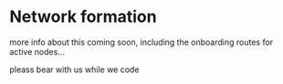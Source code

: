 # Network formation

more info about this coming soon, including the onboarding routes for active nodes...

pleass bear with us while we code
